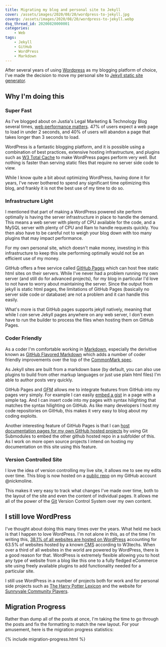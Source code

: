 ```yaml
---
title: Migrating my blog and personal site to Jekyll
cover: /assets/images/2020/08/20/wordpress-to-jekyll.jpg
coverp: /assets/images/2020/08/20/wordpress-to-jekyll.webp
dsq_thread_id: 20200820000001
categories:
    - Web
tags:
    - Jekyll
    - GitHub
    - WordPress
    - Markdown
---
```

After several years of using [Wordpress](https://www.wordpress.org) as my blogging platform of choice, I've made the decision to move my personal site to [Jekyll static site generator](https://jekyllrb.com).

<!--more-->

## Why I'm doing this

### Super Fast
As I've blogged about on Justia's Legal Marketing & Technology Blog several times, [web performance matters](https://onward.justia.com/2017/07/05/page-speed-tips-and-tools/).  47% of users expect a web page to load in under 2 seconds, and 40% of users will abandon a page that takes longer than 3 seconds to load.

WordPress is a fantastic blogging platform, and it is possible using a combination of best practices, extensive hosting infrastructure, and plugins such as [W3 Total Cache](https://wordpress.org/plugins/w3-total-cache/) to make WordPress pages perform very well.  But nothing is faster than serving static files that require no server side code to view.

While I know quite a bit about optimizing WordPress, having done it for years, I've never bothered to spend any significant time optimizing this blog, and frankly it is not the best use of my time to do so.

### Infrastructure Light
I mentioned that part of making a WordPress powered site perform optimally is having the server infrastructure in place to handle the demand.  This means a web server with plenty of CPU available for the code, and a MySQL server with plenty of CPU and Ram to handle requests quickly.  You then also have to be careful not to weigh your blog down with too many plugins that may impact performance.

For my own personal site, which doesn't make money, investing in this infrastructure to keep this site performing optimally would not be an efficient use of my money.

GitHub offers a free service called [GitHub Pages](https://pages.github.com/) which can host free static html sites on their servers.  While I've never had a problem running my own server (and still do for advanced projects), for my blog in particular I'd love to not have to worry about maintaining the server.  Since the output from jekyll is static html pages, the limitations of GitHub Pages (basically no server side code or database) are not a problem and it can handle this easily.

What's more is that GitHub pages supports jekyll natively, meaning that while I _can_ serve Jekyll pages anywhere on any web server, I don't even have to run the builder to process the files when hosting them on GitHub Pages.

### Coder Friendly
As a coder I'm comfortable working in [Markdown](http://daringfireball.net/projects/markdown/), especially the derivitive known as [GitHub Flavored Markdown](https://github.github.com/gfm/) which adds a number of coder friendly improvements over the top of the [CommonMark spec](https://spec.commonmark.org/current/).

As Jekyll sites are built from a markdown base (by default, you can also use plugins to build from other markup languages or just use plain html files) I'm able to author posts very quickly.

GitHub Pages and <abbr title="GitHub Flavored Markdown">GFM</abbr> allows me to integrate features from GitHub into my pages very simply.  For example I can easily [embed a gist](https://gist.github.com/) in a page with a simple tag.  And I can insert code into my pages with syntax hilighting that matches the syntax hilighting on GitHub.  As like many developers I host my code repositories on GitHub, this makes it very easy to blog about my coding exploits.

Another interesting feature of GitHub Pages is that I can [host documentation pages for my own GitHub hosted projects](https://docs.github.com/en/github/working-with-github-pages/using-submodules-with-github-pages) by using Git Submodules to embed the other github hosted repo in a subfolder of this.  As I work on more open source projects I intend on hosting my documentation on this site using this feature.

### Version Controlled Site
I love the idea of version controlling my live site, it allows me to see my edits over time.  This blog is now hosted on a [public repo](https://github.com/nickmoline/nickmoline.github.io) on my GitHub account @nickmoline.

This makes it very easy to track what changes I've made over time, both to the layout of the site and even the content of individual pages.  It allows me all of the power of the [Git](https://git-scm.com/) Version Control System over my own content.

## I still love WordPress
I've thought about doing this many times over the years.  What held me back is that I happen to love WordPress.  I'm not alone in this, as of the time I'm writing this, [38.1% of all websites are hosted on WordPress](https://w3techs.com/technologies/details/cm-wordpress) accounting for 63.5% of websites hosted by a known <abbr title="Content Management System">CMS</abbr> according to W3techs.  When over a third of all websites in the world are powered by WordPress, there is a good reason for that.  WordPress is extremely flexible allowing you to host any type of website from a blog like this one to a fully fledged eCommerce site using freely available plugins to add functionality needed for a particular site.

I still use WordPress in a number of projects both for work and for personal side projects such as [The Harry Potter Lexicon](https://www.hp-lexicon.org/) and the website for [Sunnyvale Community Players](https://sunnyvaleplayers.org).

## Migration Progress
Rather than dump all of the posts at once, I'm taking the time to go through the posts and fix the formatting to match the new layout.  For your amusement, here is the migration progress statistics:

{% include migration-progress.html %}